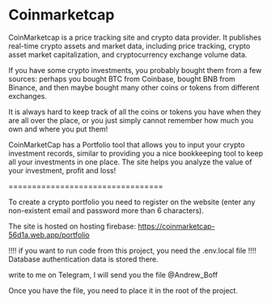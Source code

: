 # Coinmarketcap

CoinMarketcap is a price tracking site and crypto data provider. It publishes real-time crypto assets and market data, including price tracking, crypto asset market capitalization, and cryptocurrency exchange volume data.

If you have some crypto investments, you probably bought them from a few sources: perhaps you bought BTC from Coinbase, bought BNB from Binance, and then maybe bought many other coins or tokens from different exchanges.

It is always hard to keep track of all the coins or tokens you have when they are all over the place, or you just simply cannot remember how much you own and where you put them!

CoinMarketCap has a Portfolio tool that allows you to input your crypto investment records, similar to providing you a nice bookkeeping tool to keep all your investments in one place. The site helps you analyze the value of your investment, profit and loss!

=================================

To create a crypto portfolio you need to register on the website (enter any non-existent email and password more than 6 characters).

The site is hosted on hosting firebase:
https://coinmarketcap-56d1a.web.app/portfolio

!!!! if you want to run code from this project, you need the .env.local file !!!!
Database authentication data is stored there.

write to me on Telegram, I will send you the file
@Andrew_Boff

Once you have the file, you need to place it in the root of the project.
